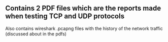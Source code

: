 ## Contains 2 PDF files which are the reports made when testing TCP and UDP protocols
Also contains wireshark .pcapng files with the history of the network traffic (discussed about in the pdfs)